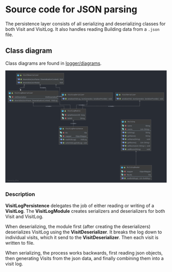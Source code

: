 # Source code for JSON parsing

The persistence layer consists of all serializing and deserializing classes for both Visit and VisitLog. It also handles reading Building data from a `.json` file.

## Class diagram

Class diagrams are found in [logger/diagrams](logger/diagrams).

![Json class diagram](logger/diagrams/json_core_class_diagram.png)

### Description

**VisitLogPersistence** delegates the job of either reading or writing of a **VisitLog**. The **VisitLogModule** creates serializers and deserializers for both Visit and VisitLog.

When deserializing, the module first (after creating the deserializers) deserializes VisitLog using the **VisitDeserializer**. It breaks the log down to individual visits, which it send to the **VisitDeserializer**. Then each visit is written to file.

When serializing, the process works backwards, first reading json objects, then generating Visits from the json data, and finally combining them into a visit log.
